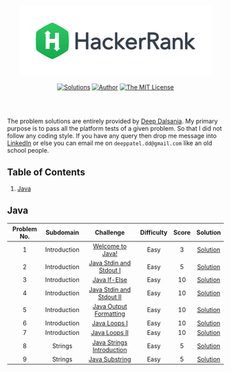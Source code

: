 <div align="center"><a href="https://www.hackerrank.com/deepdalsania" target="_blank"><img src="HackerRank%20Logo.png" width="450" height="auto"></a>

[![Solutions](https://img.shields.io/badge/solutions-9-green.svg?style=flat-square)](https://github.com/deepdalsania/HackerRank_Solutions#table-of-contents) [![Author](https://img.shields.io/badge/author-deepdalsania-brightgreen.svg?style=flat-square)](https://www.hackerrank.com/deepdalsania) [![The MIT License](https://img.shields.io/badge/license-MIT-orange.svg?style=flat-square)](/LICENSE)</div><br/><br/>

The problem solutions are entirely provided by [Deep Dalsania](https://www.hackerrank.com/deepdalsania). My primary purpose is to pass all the platform tests of a given problem. So that I did not follow any coding style. If you have any query then drop me message into [LinkedIn](https://www.linkedin.com/in/deep-dalsania-6b822198/) or else you can email me on `deeppatel.dd@gmail.com` like an old school people.
## Table of Contents
1. [Java](#java)
## Java
|Problem No.|Subdomain|Challenge|Difficulty|Score|Solution|
|:-:|:-:|:-:|:-:|:-:|:-:|
|1|Introduction|[Welcome to Java!](https://www.hackerrank.com/challenges/welcome-to-java)|Easy|3|[Solution](Java/01.%20Introduction/01.%20Welcome%20to%20Java!/Solution.java)|
|2|Introduction|[Java Stdin and Stdout I](https://www.hackerrank.com/challenges/java-stdin-and-stdout-1)|Easy|5|[Solution](Java/01.%20Introduction/02.%20Java%20Stdin%20and%20Stdout%20I/Solution.java)|
|3|Introduction|[Java If-Else](https://www.hackerrank.com/challenges/java-if-else)|Easy|10|[Solution](Java/01.%20Introduction/03.%20Java%20If-Else/Solution.java)|
|4|Introduction|[Java Stdin and Stdout II](https://www.hackerrank.com/challenges/java-stdin-stdout)|Easy|10|[Solution](Java/01.%20Introduction/04.%20Java%20Stdin%20and%20Stdout%20II/Solution.java)|
|5|Introduction|[Java Output Formatting](https://www.hackerrank.com/challenges/java-output-formatting)|Easy|10|[Solution](Java/01.%20Introduction/05.%20Java%20Output%20Formatting/Solution.java)|
|6|Introduction|[Java Loops I](https://www.hackerrank.com/challenges/java-loops-i)|Easy|10|[Solution](Java/01.%20Introduction/06.%20Java%20Loops%20I/Solution.java)|
|7|Introduction|[Java Loops II](https://www.hackerrank.com/challenges/java-loops)|Easy|10|[Solution](Java/01.%20Introduction/07.%20Java%20Loops%20II/Solution.java)|
|8|Strings|[Java Strings Introduction](https://www.hackerrank.com/challenges/java-strings-introduction)|Easy|5|[Solution](Java/02.%20Strings/01.%20Java%20Strings%20Introduction/Solution.java)|
|9|Strings|[Java Substring](https://www.hackerrank.com/challenges/java-substring)|Easy|5|[Solution](Java/02.%20Strings/02.%20Java%20Substring/Solution.java)|
